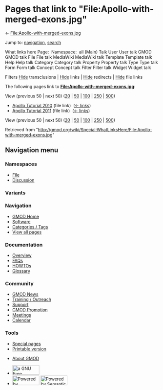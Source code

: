 <div id="mw-page-base" class="noprint">

</div>

<div id="mw-head-base" class="noprint">

</div>

<div id="content" class="mw-body" role="main">

<span id="top"></span>

<div id="mw-js-message" style="display:none;">

</div>



# <span dir="auto">Pages that link to "File:Apollo-with-merged-exons.jpg"</span>

<div id="bodyContent">

<div id="contentSub">

←
[File:Apollo-with-merged-exons.jpg](/wiki/File:Apollo-with-merged-exons.jpg "File:Apollo-with-merged-exons.jpg")

</div>

<div id="jump-to-nav" class="mw-jump">

Jump to: [navigation](#mw-navigation), [search](#p-search)

</div>

<div id="mw-content-text">

What links here Page:  Namespace:  all (Main) Talk User User talk GMOD
GMOD talk File File talk MediaWiki MediaWiki talk Template Template talk
Help Help talk Category Category talk Property Property talk Type Type
talk Form Form talk Concept Concept talk Filter Filter talk Widget
Widget talk

Filters
[Hide](/mediawiki/index.php?title=Special:WhatLinksHere/File:Apollo-with-merged-exons.jpg&hidetrans=1 "Special:WhatLinksHere/File:Apollo-with-merged-exons.jpg")
transclusions \|
[Hide](/mediawiki/index.php?title=Special:WhatLinksHere/File:Apollo-with-merged-exons.jpg&hidelinks=1 "Special:WhatLinksHere/File:Apollo-with-merged-exons.jpg")
links \|
[Hide](/mediawiki/index.php?title=Special:WhatLinksHere/File:Apollo-with-merged-exons.jpg&hideredirs=1 "Special:WhatLinksHere/File:Apollo-with-merged-exons.jpg")
redirects \|
[Hide](/mediawiki/index.php?title=Special:WhatLinksHere/File:Apollo-with-merged-exons.jpg&hideimages=1 "Special:WhatLinksHere/File:Apollo-with-merged-exons.jpg")
file links

The following pages link to
**[File:Apollo-with-merged-exons.jpg](/wiki/File:Apollo-with-merged-exons.jpg "File:Apollo-with-merged-exons.jpg")**:

View (previous 50 \| next 50)
([20](/mediawiki/index.php?title=Special:WhatLinksHere/File:Apollo-with-merged-exons.jpg&limit=20 "Special:WhatLinksHere/File:Apollo-with-merged-exons.jpg")
\|
[50](/mediawiki/index.php?title=Special:WhatLinksHere/File:Apollo-with-merged-exons.jpg&limit=50 "Special:WhatLinksHere/File:Apollo-with-merged-exons.jpg")
\|
[100](/mediawiki/index.php?title=Special:WhatLinksHere/File:Apollo-with-merged-exons.jpg&limit=100 "Special:WhatLinksHere/File:Apollo-with-merged-exons.jpg")
\|
[250](/mediawiki/index.php?title=Special:WhatLinksHere/File:Apollo-with-merged-exons.jpg&limit=250 "Special:WhatLinksHere/File:Apollo-with-merged-exons.jpg")
\|
[500](/mediawiki/index.php?title=Special:WhatLinksHere/File:Apollo-with-merged-exons.jpg&limit=500 "Special:WhatLinksHere/File:Apollo-with-merged-exons.jpg"))

- [Apollo Tutorial
  2010](/wiki/Apollo_Tutorial_2010 "Apollo Tutorial 2010") (file link) ‎
  <span class="mw-whatlinkshere-tools">([←
  links](/mediawiki/index.php?title=Special:WhatLinksHere&target=Apollo+Tutorial+2010 "Special:WhatLinksHere"))</span>
- [Apollo Tutorial
  2011](/wiki/Apollo_Tutorial_2011 "Apollo Tutorial 2011") (file link) ‎
  <span class="mw-whatlinkshere-tools">([←
  links](/mediawiki/index.php?title=Special:WhatLinksHere&target=Apollo+Tutorial+2011 "Special:WhatLinksHere"))</span>

View (previous 50 \| next 50)
([20](/mediawiki/index.php?title=Special:WhatLinksHere/File:Apollo-with-merged-exons.jpg&limit=20 "Special:WhatLinksHere/File:Apollo-with-merged-exons.jpg")
\|
[50](/mediawiki/index.php?title=Special:WhatLinksHere/File:Apollo-with-merged-exons.jpg&limit=50 "Special:WhatLinksHere/File:Apollo-with-merged-exons.jpg")
\|
[100](/mediawiki/index.php?title=Special:WhatLinksHere/File:Apollo-with-merged-exons.jpg&limit=100 "Special:WhatLinksHere/File:Apollo-with-merged-exons.jpg")
\|
[250](/mediawiki/index.php?title=Special:WhatLinksHere/File:Apollo-with-merged-exons.jpg&limit=250 "Special:WhatLinksHere/File:Apollo-with-merged-exons.jpg")
\|
[500](/mediawiki/index.php?title=Special:WhatLinksHere/File:Apollo-with-merged-exons.jpg&limit=500 "Special:WhatLinksHere/File:Apollo-with-merged-exons.jpg"))

</div>

<div class="printfooter">

Retrieved from
"<http://gmod.org/wiki/Special:WhatLinksHere/File:Apollo-with-merged-exons.jpg>"

</div>

<div id="catlinks" class="catlinks catlinks-allhidden">

</div>

<div class="visualClear">

</div>

</div>

</div>

<div id="mw-navigation">

## Navigation menu

<div id="mw-head">



<div id="left-navigation">

<div id="p-namespaces" class="vectorTabs" role="navigation"
aria-labelledby="p-namespaces-label">

### Namespaces

- <span id="ca-nstab-image"><a href="/wiki/File:Apollo-with-merged-exons.jpg" accesskey="c"
  title="View the file page [c]">File</a></span>
- <span id="ca-talk"><a
  href="/mediawiki/index.php?title=File_talk:Apollo-with-merged-exons.jpg&amp;action=edit&amp;redlink=1"
  accesskey="t"
  title="Discussion about the content page [t]">Discussion</a></span>

</div>

<div id="p-variants" class="vectorMenu emptyPortlet" role="navigation"
aria-labelledby="p-variants-label">

### 

### Variants[](#)

<div class="menu">

</div>

</div>

</div>

<div id="right-navigation">





</div>



</div>

</div>

</div>

<div id="mw-panel">

<div id="p-logo" role="banner">

<a href="/wiki/Main_Page"
style="background-image: url(http://gmod.org/images/GMOD-cogs.png);"
title="Visit the main page"></a>

</div>

<div id="p-Navigation" class="portal" role="navigation"
aria-labelledby="p-Navigation-label">

### Navigation

<div class="body">

- <span id="n-GMOD-Home">[GMOD Home](/wiki/Main_Page)</span>
- <span id="n-Software">[Software](/wiki/GMOD_Components)</span>
- <span id="n-Categories-.2F-Tags">[Categories /
  Tags](/wiki/Categories)</span>
- <span id="n-View-all-pages">[View all
  pages](/wiki/Special:AllPages)</span>

</div>

</div>

<div id="p-Documentation" class="portal" role="navigation"
aria-labelledby="p-Documentation-label">

### Documentation

<div class="body">

- <span id="n-Overview">[Overview](/wiki/Overview)</span>
- <span id="n-FAQs">[FAQs](/wiki/Category:FAQ)</span>
- <span id="n-HOWTOs">[HOWTOs](/wiki/Category:HOWTO)</span>
- <span id="n-Glossary">[Glossary](/wiki/Glossary)</span>

</div>

</div>

<div id="p-Community" class="portal" role="navigation"
aria-labelledby="p-Community-label">

### Community

<div class="body">

- <span id="n-GMOD-News">[GMOD News](/wiki/GMOD_News)</span>
- <span id="n-Training-.2F-Outreach">[Training /
  Outreach](/wiki/Training_and_Outreach)</span>
- <span id="n-Support">[Support](/wiki/Support)</span>
- <span id="n-GMOD-Promotion">[GMOD
  Promotion](/wiki/GMOD_Promotion)</span>
- <span id="n-Meetings">[Meetings](/wiki/Meetings)</span>
- <span id="n-Calendar">[Calendar](/wiki/Calendar)</span>

</div>

</div>

<div id="p-tb" class="portal" role="navigation"
aria-labelledby="p-tb-label">

### Tools

<div class="body">

- <span id="t-specialpages"><a href="/wiki/Special:SpecialPages" accesskey="q"
  title="A list of all special pages [q]">Special pages</a></span>
- <span id="t-print"><a
  href="/mediawiki/index.php?title=Special:WhatLinksHere/File:Apollo-with-merged-exons.jpg&amp;printable=yes"
  rel="alternate" accesskey="p"
  title="Printable version of this page [p]">Printable version</a></span>

</div>

</div>

</div>

</div>

<div id="footer" role="contentinfo">

- <span id="footer-places-about">[About
  GMOD](/wiki/GMOD:About "GMOD:About")</span>

<!-- -->

- <span id="footer-copyrightico">[<img src="http://www.gnu.org/graphics/gfdl-logo-small.png" width="88"
  height="31" alt="a GNU Free Documentation License" />](http://www.gnu.org/licenses/fdl-1.3.html)</span>
- <span id="footer-poweredbyico">[<img src="/mediawiki/skins/common/images/poweredby_mediawiki_88x31.png"
  width="88" height="31" alt="Powered by MediaWiki" />](//www.mediawiki.org/)
  [<img
  src="/mediawiki/extensions/SemanticMediaWiki/includes/../resources/images/smw_button.png"
  width="88" height="31" alt="Powered by Semantic MediaWiki" />](https://www.semantic-mediawiki.org/wiki/Semantic_MediaWiki)</span>

<div style="clear:both">

</div>

</div>
